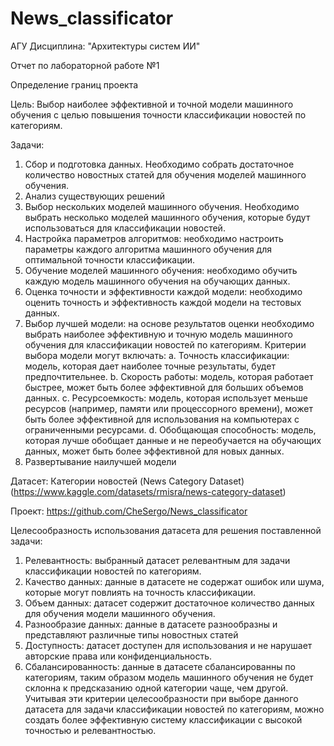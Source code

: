 # News_classificator
АГУ
Дисциплина: "Архитектуры систем ИИ"

Отчет по лабораторной работе №1

Определение границ проекта

Цель: Выбор наиболее эффективной и точной модели машинного обучения с целью повышения точности классификации новостей по категориям.

Задачи:
1.	Сбор и подготовка данных. Необходимо собрать достаточное количество новостных статей для обучения моделей машинного обучения.
2.	Анализ существующих решений
3.	Выбор нескольких моделей машинного обучения. Необходимо выбрать несколько моделей машинного обучения, которые будут использоваться для классификации новостей.
4.	Настройка параметров алгоритмов: необходимо настроить параметры каждого алгоритма машинного обучения для оптимальной точности классификации.
5.	Обучение моделей машинного обучения: необходимо обучить каждую модель машинного обучения на обучающих данных.
6.	Оценка точности и эффективности каждой модели: необходимо оценить точность и эффективность каждой модели на тестовых данных.
7.	Выбор лучшей модели: на основе результатов оценки необходимо выбрать наиболее эффективную и точную модель машинного обучения для классификации новостей по категориям. Критерии выбора модели могут включать:
  a.	 Точность классификации: модель, которая дает наиболее точные результаты, будет предпочтительнее.
  b.	 Скорость работы: модель, которая работает быстрее, может быть более эффективной для больших объемов данных.
  c.	Ресурсоемкость: модель, которая использует меньше ресурсов (например, памяти или процессорного времени), может быть более эффективной для использования на компьютерах с ограниченными ресурсами.
  d.	Обобщающая способность: модель, которая лучше обобщает данные и не переобучается на обучающих данных, может быть более эффективной для новых данных.
  8.	Развертывание наилучшей модели
  
Датасет: Категории новостей (News Category Dataset) (https://www.kaggle.com/datasets/rmisra/news-category-dataset)

Проект: https://github.com/CheSergo/News_classificator

Целесообразность использования датасета для решения поставленной задачи: 
1.	Релевантность: выбранный датасет релевантным для задачи классификации новостей по категориям.
2.	Качество данных: данные в датасете не содержат ошибок или шума, которые могут повлиять на точность классификации.
3.	Объем данных: датасет содержит достаточное количество данных для обучения модели машинного обучения.
4.	Разнообразие данных: данные в датасете разнообразны и представляют различные типы новостных статей
5.	Доступность: датасет доступен для использования и не нарушает авторские права или конфиденциальность.
6.	Сбалансированность: данные в датасете сбалансированны по категориям, таким образом модель машинного обучения не будет склонна к предсказанию одной категории чаще, чем другой.
Учитывая эти критерии целесообразности при выборе данного датасета для задачи классификации новостей по категориям, можно создать более эффективную систему классификации с высокой точностью и релевантностью.
